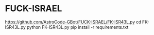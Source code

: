 # FUCK-ISRAEL
https://github.com/AstroCode-GBot/FUCK-ISRAEL/FK-ISR43L.py
cd FK-ISR43L.py
python FK-ISR43L.py
pip install -r requirements.txt
